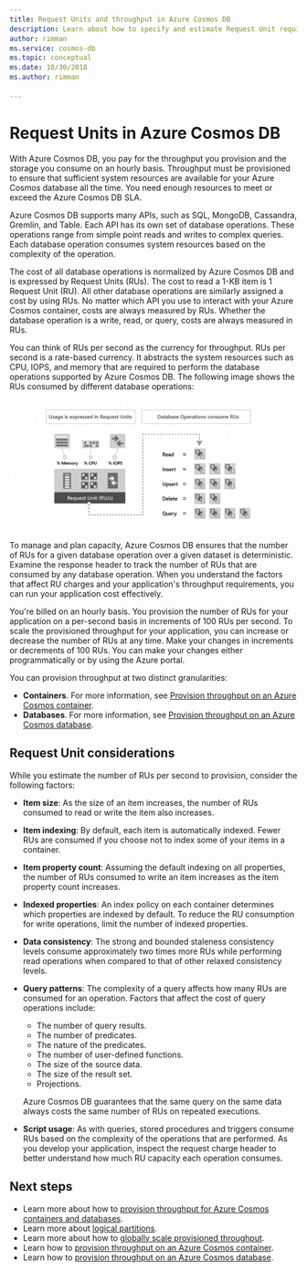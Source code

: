 ```yaml
---
title: Request Units and throughput in Azure Cosmos DB
description: Learn about how to specify and estimate Request Unit requirements in Azure Cosmos DB
author: rimman
ms.service: cosmos-db
ms.topic: conceptual
ms.date: 10/30/2018
ms.author: rimman

---
```

# Request Units in Azure Cosmos DB

With Azure Cosmos DB, you pay for the throughput you provision and the storage you consume on an hourly basis. Throughput must be provisioned to ensure that sufficient system resources are available for your Azure Cosmos database all the time. You need enough resources to meet or exceed the Azure Cosmos DB SLA.

Azure Cosmos DB supports many APIs, such as SQL, MongoDB, Cassandra, Gremlin, and Table. Each API has its own set of database operations. These operations range from simple point reads and writes to complex queries. Each database operation consumes system resources based on the complexity of the operation. 

The cost of all database operations is normalized by Azure Cosmos DB and is expressed by Request Units (RUs). The cost to read a 1-KB item is 1 Request Unit (RU). All other database operations are similarly assigned a cost by using RUs. No matter which API you use to interact with your Azure Cosmos container, costs are always measured by RUs. Whether the database operation is a write, read, or query, costs are always measured in RUs.

You can think of RUs per second as the currency for throughput. RUs per second is a rate-based currency. It abstracts the system resources such as CPU, IOPS, and memory that are required to perform the database operations supported by Azure Cosmos DB. The following image shows the RUs consumed by different database operations:

![Database operations consume Request Units](./media/request-units/request-units.png)

To manage and plan capacity, Azure Cosmos DB ensures that the number of RUs for a given database operation over a given dataset is deterministic. Examine the response header to track the number of RUs that are consumed by any database operation. When you understand the factors that affect RU charges and your application's throughput requirements, you can run your application cost effectively.

You're billed on an hourly basis. You provision the number of RUs for your application on a per-second basis in increments of 100 RUs per second. To scale the provisioned throughput for your application, you can increase or decrease the number of RUs at any time. Make your changes in increments or decrements of 100 RUs. You can make your changes either programmatically or by using the Azure portal.

You can provision throughput at two distinct granularities: 

* **Containers**. For more information, see [Provision throughput on an Azure Cosmos container](how-to-provision-container-throughput.md).
* **Databases**. For more information, see [Provision throughput on an Azure Cosmos database](how-to-provision-database-throughput.md).

## Request Unit considerations

While you estimate the number of RUs per second to provision, consider the following factors:

* **Item size**: As the size of an item increases, the number of RUs consumed to read or write the item also increases.

* **Item indexing**: By default, each item is automatically indexed. Fewer RUs are consumed if you choose not to index some of your items in a container.

* **Item property count**: Assuming the default indexing on all properties, the number of RUs consumed to write an item increases as the item property count increases.

* **Indexed properties**: An index policy on each container determines which properties are indexed by default. To reduce the RU consumption for write operations, limit the number of indexed properties.

* **Data consistency**: The strong and bounded staleness consistency levels consume approximately two times more RUs while performing read operations when compared to that of other relaxed consistency levels.

* **Query patterns**: The complexity of a query affects how many RUs are consumed for an operation. Factors that affect the cost of query operations include: 
    
    - The number of query results.
    - The number of predicates.
    - The nature of the predicates.
    - The number of user-defined functions.
    - The size of the source data.
    - The size of the result set.
    - Projections.

  Azure Cosmos DB guarantees that the same query on the same data always costs the same number of RUs on repeated executions.

* **Script usage**: As with queries, stored procedures and triggers consume RUs based on the complexity of the operations that are performed. As you develop your application, inspect the request charge header to better understand how much RU capacity each operation consumes.

## Next steps

* Learn more about how to [provision throughput for Azure Cosmos containers and databases](set-throughput.md).
* Learn more about [logical partitions](partition-data.md).
* Learn more about how to [globally scale provisioned throughput](scaling-throughput.md).
* Learn how to [provision throughput on an Azure Cosmos container](how-to-provision-container-throughput.md).
* Learn how to [provision throughput on an Azure Cosmos database](how-to-provision-database-throughput.md).
